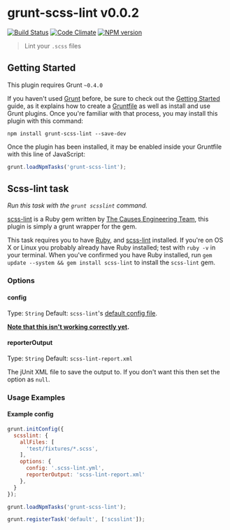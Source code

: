 # grunt-scss-lint v0.0.2
[![Build Status](https://travis-ci.org/ahmednuaman/grunt-scss-lint.png?branch=master)](https://travis-ci.org/ahmednuaman/grunt-scss-lint) [![Code Climate](https://codeclimate.com/github/ahmednuaman/grunt-scss-lint.png)](https://codeclimate.com/github/ahmednuaman/grunt-scss-lint) [![NPM version](https://badge.fury.io/js/grunt-scss-lint.png)](http://badge.fury.io/js/grunt-scss-lint)

> Lint your `.scss` files

## Getting Started
This plugin requires Grunt `~0.4.0`

If you haven't used [Grunt](http://gruntjs.com/) before, be sure to check out the [Getting Started](http://gruntjs.com/getting-started) guide, as it explains how to create a [Gruntfile](http://gruntjs.com/sample-gruntfile) as well as install and use Grunt plugins. Once you're familiar with that process, you may install this plugin with this command:

```shell
npm install grunt-scss-lint --save-dev
```

Once the plugin has been installed, it may be enabled inside your Gruntfile with this line of JavaScript:

```js
grunt.loadNpmTasks('grunt-scss-lint');
```

## Scss-lint task
_Run this task with the `grunt scsslint` command._

[scss-lint](https://github.com/causes/scss-lint) is a Ruby gem written by [The Causes Engineering Team](https://github.com/causes), this plugin is simply a grunt wrapper for the gem.

This task requires you to have [Ruby](http://www.ruby-lang.org/en/downloads/), and [scss-lint](https://github.com/causes/scss-lint#installation) installed. If you're on OS X or Linux you probably already have Ruby installed; test with `ruby -v` in your terminal. When you've confirmed you have Ruby installed, run `gem update --system && gem install scss-lint` to install the `scss-lint` gem.

### Options

#### config

Type: `String`
Default: `scss-lint`'s [default config file](https://github.com/causes/scss-lint/blob/master/config/default.yml).

**[Note that this isn't working correctly yet](https://github.com/causes/scss-lint/issues/46).**

#### reporterOutput

Type: `String`
Default: `scss-lint-report.xml`

The jUnit XML file to save the output to. If you don't want this then set the option as `null`.

### Usage Examples

#### Example config

```javascript
grunt.initConfig({
  scsslint: {
    allFiles: [
      'test/fixtures/*.scss',
    ],
    options: {
      config: '.scss-lint.yml',
      reporterOutput: 'scss-lint-report.xml'
    },
  }
});

grunt.loadNpmTasks('grunt-scss-lint');

grunt.registerTask('default', ['scsslint']);
```
